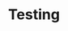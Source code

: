 ---
title: Testing
description: Welcome to Vue JS, a framework that helps you build better user interfaces.
---